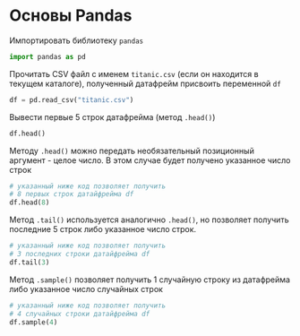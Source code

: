 # Основы Pandas

Импортировать библиотеку `pandas`
```python
import pandas as pd
```

Прочитать CSV файл с именем `titanic.csv` (если он находится в текущем каталоге), полученный датафрейм присвоить переменной `df`
```python
df = pd.read_csv("titanic.csv")
```

Вывести первые 5 строк датафрейма (метод `.head()`)
```python
df.head()
```

Методу `.head()` можно передать необязательный позиционный аргумент - целое число. В этом случае будет получено указанное число строк
```python
# указанный ниже код позволяет получить 
# 8 первых строк датайфрейма df
df.head(8)
```

Метод `.tail()` используется аналогично `.head()`, но позволяет получить последние 5 строк либо указанное число строк.
```python
# указанный ниже код позволяет получить 
# 3 последних строки датайфрейма df
df.tail(3)
```

Метод `.sample()` позволяет получить 1 случайную строку из датафрейма либо указанное число случайных строк
```python
# указанный ниже код позволяет получить 
# 4 случайных строки датайфрейма df
df.sample(4)
```